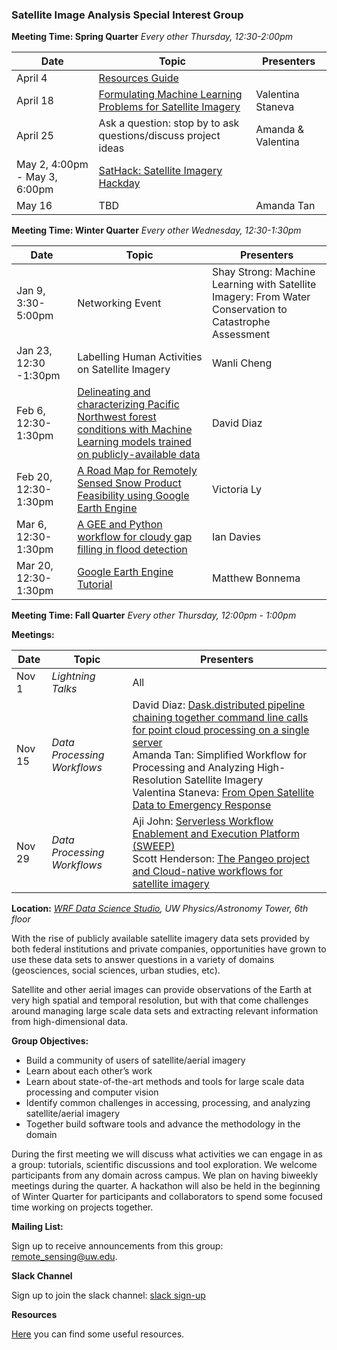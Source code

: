 <link href="assets/css/style.scss" rel="stylesheet">

### Satellite Image Analysis Special Interest Group

**Meeting Time: Spring Quarter** *Every other Thursday, 12:30-2:00pm*

|Date      | Topic | Presenters |
|----------|-------| -----------|
|April 4 | [Resources Guide](https://uwescience.github.io/sat-image-analysis/resources)| |
|April 18 | [Formulating Machine Learning Problems for Satellite Imagery](https://github.com/uwescience/sat-image-analysis/blob/master/presentations/SatML_Valentina.pdf)| Valentina Staneva |
|April 25| Ask a question: stop by to ask questions/discuss project ideas| Amanda & Valentina|
|May 2, 4:00pm - May 3, 6:00pm| [SatHack: Satellite Imagery Hackday](https://uwescience.github.io/sat-image-analysis/sathack)|
|May 16| TBD | Amanda Tan|


**Meeting Time: Winter Quarter** *Every other Wednesday, 12:30-1:30pm*

|Date      | Topic | Presenters |
|----------|-------| -----------|
|Jan 9, 3:30-5:00pm | Networking Event| Shay Strong: Machine Learning with Satellite Imagery: From Water Conservation to Catastrophe Assessment|
|Jan 23, 12:30 -1:30pm |Labelling Human Activities on Satellite Imagery| Wanli Cheng |
|Feb 6, 12:30-1:30pm | [Delineating and characterizing Pacific Northwest forest conditions with Machine Learning models trained on publicly-available data](https://github.com/uwescience/sat-image-analysis/blob/master/presentations/Diaz%2C%20David%20-%20Delineating%20Forest%20Types_2019-02-04.pdf) | David Diaz|
|Feb 20, 12:30-1:30pm| [A Road Map for Remotely Sensed Snow Product Feasibility using Google Earth Engine](https://docs.google.com/presentation/d/1AmlI_MC-k0w2rvTiuS4evV6CbLX9zmylwgqQXAlW2Vc/edit?usp=sharing) | Victoria Ly |
|Mar 6, 12:30-1:30pm| [A GEE and Python workflow for cloudy gap filling in flood detection](https://docs.google.com/presentation/d/13pVbatYr_fTeKTcvLzpiKi2CbmFHsdeKAihrQST9q0U/edit#slide=id.p) | Ian Davies |
|Mar 20, 12:30-1:30pm| [Google Earth Engine Tutorial](https://mbonnema.github.io/GoogleEarthEngine/) | Matthew Bonnema |




**Meeting Time: Fall Quarter**  *Every other Thursday, 12:00pm - 1:00pm*

**Meetings:**

|Date   | Topic | Presenters|
|-------|-------|-----------|
| Nov 1 | *Lightning Talks* | All|
| Nov 15 |  *Data Processing Workflows* | David Diaz: [Dask.distributed pipeline chaining together command line calls for point cloud processing on a single server](https://github.com/Ecotrust/pyFIRS/tree/master/pyFIRS/examples)<br/>Amanda Tan: Simplified Workflow for Processing and Analyzing High-Resolution Satellite Imagery<br/>Valentina Staneva: [From Open Satellite Data to Emergency Response](https://github.com/valentina-s/presentations/blob/master/Staneva_Valentina_Workflow.pdf)|
|Nov 29| *Data Processing Workflows*| Aji John: [Serverless Workflow Enablement and Execution Platform (SWEEP)]() <br/> Scott Henderson: [The Pangeo project and Cloud-native workflows for satellite imagery](https://medium.com/pangeo/cloud-native-geoprocessing-of-earth-observation-satellite-data-with-pangeo-997692d91ca2 )|


**Location:** *[WRF Data Science Studio](https://www.google.com/maps/place/eScience+Institute/@47.6536832,-122.3135565,16z/data=!4m5!3m4!1s0x549014f277b0f15d:0x7c2434f079426d8c!8m2!3d47.6533665!4d-122.3117848), UW Physics/Astronomy Tower, 6th floor*


With the rise of publicly available satellite imagery data sets provided by both federal institutions and private companies, opportunities have grown to use these data sets to answer questions in a variety of domains (geosciences, social sciences, urban studies, etc).

Satellite and other aerial images can provide observations of the Earth at very high spatial and temporal resolution, but with that come challenges around managing large scale data sets and extracting relevant information from high-dimensional data. 

**Group Objectives:**

* Build a community of users of satellite/aerial imagery 
* Learn about each other’s work
* Learn about state-of-the-art methods and tools for large scale data processing and computer vision
* Identify common challenges in accessing, processing, and analyzing satellite/aerial imagery
* Together build software tools and advance the methodology in the domain


During the first meeting we will discuss what activities we can engage in as a group: tutorials, scientific discussions and tool exploration. We welcome participants from any domain across campus. We plan on having biweekly meetings during the quarter. A hackathon will also be held in the beginning of Winter Quarter for participants and collaborators to spend some focused time working on projects together.

**Mailing List:**

Sign up to receive announcements from this group: [remote_sensing@uw.edu](http://mailman11.u.washington.edu/mailman/listinfo/remote_sensing).

**Slack Channel**

Sign up to join the slack channel: [slack sign-up](https://join.slack.com/t/sat-image-analysis/)

**Resources**

[Here](https://uwescience.github.io/sat-image-analysis/resources.html) you can find some useful resources.


